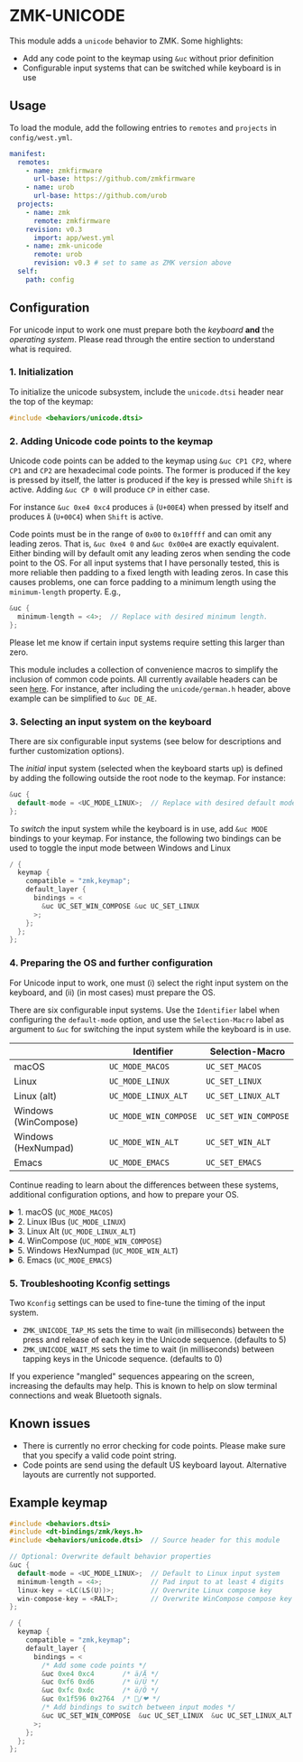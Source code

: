 # ZMK-UNICODE

This module adds a `unicode` behavior to ZMK. Some highlights:

- Add any code point to the keymap using `&uc` without prior definition
- Configurable input systems that can be switched while keyboard is in use

## Usage

To load the module, add the following entries to `remotes` and `projects` in
`config/west.yml`.

```yml
manifest:
  remotes:
    - name: zmkfirmware
      url-base: https://github.com/zmkfirmware
    - name: urob
      url-base: https://github.com/urob
  projects:
    - name: zmk
      remote: zmkfirmware
    revision: v0.3
      import: app/west.yml
    - name: zmk-unicode
      remote: urob
      revision: v0.3 # set to same as ZMK version above
  self:
    path: config
```

## Configuration

For unicode input to work one must prepare both the _keyboard_ **and** the
_operating system_. Please read through the entire section to understand what is
required.

### 1. Initialization

To initialize the unicode subsystem, include the `unicode.dtsi` header near the
top of the keymap:

```c
#include <behaviors/unicode.dtsi>
```

### 2. Adding Unicode code points to the keymap

Unicode code points can be added to the keymap using `&uc CP1 CP2`, where `CP1` and `CP2` are
hexadecimal code points. The former is produced if the key is pressed by itself, the latter is
produced if the key is pressed while `Shift` is active. Adding `&uc CP 0` will produce `CP` in
either case.

For instance `&uc 0xe4 0xc4` produces `ä` (`U+00E4`) when pressed by itself and
produces `Ä` (`U+00C4`) when `Shift` is active. 

Code points must be in the range of `0x00` to `0x10ffff` and can omit any leading zeros. That is,
`&uc 0xe4 0` and `&uc 0x00e4` are exactly equivalent. Either binding will by default omit any
leading zeros when sending the code point to the OS. For all input systems that I have personally
tested, this is more reliable then padding to a fixed length with leading zeros. In case this causes problems, one can force padding to a minimum length using the `minimum-length` property. E.g.,
```c
&uc {
  minimum-length = <4>;  // Replace with desired minimum length.
};
```

Please let me know if certain input systems require setting this larger than zero.

This module includes a collection of convenience macros to simplify the inclusion of common
code points. All currently available headers can be seen [here](include/unicode). For instance,
after including the `unicode/german.h` header, above example can be simplified to `&uc DE_AE`.

### 3. Selecting an input system on the keyboard

There are six configurable input systems (see below for descriptions and further customization
options).

The _initial_ input system (selected when the keyboard starts up) is defined by adding the
following outside the root node to the keymap. For instance:
```c
&uc {
  default-mode = <UC_MODE_LINUX>;  // Replace with desired default mode.
};
```

To _switch_ the input system while the keyboard is in use, add `&uc
MODE` bindings to your keymap. For instance, the following two bindings
can be used to toggle the input mode between Windows and Linux
```c
/ {
  keymap {
    compatible = "zmk,keymap";
    default_layer {
      bindings = <
        &uc UC_SET_WIN_COMPOSE &uc UC_SET_LINUX
      >;
    };
  };
};
```

### 4. Preparing the OS and further configuration

For Unicode input to work, one must (i) select the right input system on the keyboard, and (ii)
(in most cases) must prepare the OS.

There are six configurable input systems. Use the `Identifier` label when configuring the
`default-mode` option, and use the `Selection-Macro` label as argument to `&uc` for switching
the input system while the keyboard is in use.

|  | Identifier | Selection-Macro |
|---|---|---|
| macOS | `UC_MODE_MACOS` | `UC_SET_MACOS` |
| Linux | `UC_MODE_LINUX` | `UC_SET_LINUX` |
| Linux (alt) | `UC_MODE_LINUX_ALT` | `UC_SET_LINUX_ALT` |
| Windows (WinCompose) | `UC_MODE_WIN_COMPOSE` | `UC_SET_WIN_COMPOSE` |
| Windows (HexNumpad) | `UC_MODE_WIN_ALT` | `UC_SET_WIN_ALT` |
| Emacs  | `UC_MODE_EMACS` | `UC_SET_EMACS` |


Continue reading to learn about the differences between these systems, additional configuration
options, and how to prepare your OS.

<details><summary>1. macOS (<code>UC_MODE_MACOS</code>)</summary>

macOS has built-in support for Unicode input, supporting all possible code points.

To enable, go to **System Preferences → Keyboard → Input Sources**, then add
Unicode Hex Input to the list (under Other), and activate it from the input
dropdown in the menu bar. Note that this may disable some Option-based shortcuts
such as Option+Left and Option+Right.

The `UC_MODE_MACOS` input system has one configurable property `macos-key`,
which defaults to `LALT`. The system will:
  1. press and hold `macos-key` (`LALT` per default)
  2. input the code point sequence
  3. release `macos-key`

To overwrite `macos-key`, add the following outside of the root node of your
keymap:

```c
&uc {
  macos-key = <LALT>;  // replace with desired key
};
```

</details>

<details><summary>2. Linux IBus (<code>UC_MODE_LINUX</code>)</summary>

For Linux distros with IBus, Unicode input is enabled by default, supports all
possible code points, and works almost anywhere. Without IBus, it works under
GTK apps, but rarely anywhere else.

If the system is not working, it is worth trying out `UC_MODE_LINUX_ALT`.

The `UC_MODE_LINUX` input system has one configurable property `linux-key`,
which defaults to `LC(LS(U))`. The system will:
  1. tap and release `linux-key` (`LC(LS(U))` by default)
  2. input the code point sequence
  3. tap and release `SPACE`

To overwrite `linux-key`, add the following outside of the root node of your
keymap:

```c
&uc {
  linux-key = <LC(LS(U))>;  // replace with desired key
};
```

</details>

<details><summary>3. Linux Alt (<code>UC_MODE_LINUX_ALT</code>)</summary>

This is a variant of `UC_MODE_LINUX`, which keeps holding `LCTRL + LSHFT` for
the entire input.

The `UC_MODE_LINUX_ALT` input system has one configurable property `linux-alt-key`,
which defaults to `LC(LSHSFT)`. The system will:
  1. press and hold `linux-alt-key` (`LC(LSHFT)` by default)
  2. tap and release `U`
  3. input the code point sequence
  4. tap and release `SPACE`
  5. release `linux-alt-key`

To overwrite `linux-alt-key`, add the following outside of the root node of your
keymap:

```c
&uc {
  linux-alt-key = <LC(LSHFT)>;  // replace with desired key
};
```

</details>

<details><summary>4. WinCompose (<code>UC_MODE_WIN_COMPOSE</code>)</summary>

This input system requires a third-party tool called
[WinCompose](https://github.com/samhocevar/wincompose). 
It supports all possible code points, and is the **recommended
input mode for Windows**.

To enable, install the [latest release from
GitHub](https://github.com/samhocevar/wincompose/releases/latest). Once
installed, it will automatically run on startup. This works reliably under all
versions of Windows supported by WinCompose.

The `UC_MODE_WIN_COMPOSE` input system has one configurable property `win-compose-key`,
which defaults to `RALT`. The system will:
  1. tap and release `win-compose-key` (`RALT` by default)
  2. tap and release `U`
  3. input the code point sequence
  4. tap and release `RET`

To overwrite `win-compose-key`, add the following outside of the root node of your
keymap:

```c
&uc {
  win-compose-key = <RALT>;  // replace with desired key
};
```

</details>

<details><summary>5. Windows HexNumpad (<code>UC_MODE_WIN_ALT</code>)</summary>

This is Windows' built-in hex numpad Unicode input mode. It only supports code
points up to `U+FFFF`, and is not recommended due to reliability and
compatibility issues.

To enable, run the following as an administrator, then reboot:

```cmd
reg add "HKCU\Control Panel\Input Method" -v EnableHexNumpad -t REG_SZ -d 1
```

The system will:
  1. press and hold `LALT`
  2. tap and release `KP_PLUS`
  3. input the code point sequence
  4. release `LALT`

</details>

<details><summary>6. Emacs (<code>UC_MODE_EMACS</code>)</summary>

Emacs supports code point input with the `insert-char` command.

The system will:
  1. tap and release `LC(X)`
  2. tap and release `N8`
  3. tap and release `RET`
  4. input the code point sequence
  5. tap and release `LALT`

</details>

### 5. Troubleshooting Kconfig settings

Two `Kconfig` settings can be used to fine-tune the timing of the input system.

- `ZMK_UNICODE_TAP_MS` sets the time to wait (in milliseconds) between the press and release of each
key in the Unicode sequence. (defaults to 5)
- `ZMK_UNICODE_WAIT_MS` sets the time to wait (in milliseconds) between tapping keys in the Unicode
sequence. (defaults to 0)

If you experience "mangled" sequences appearing on the screen, increasing the defaults may help.
This is known to help on slow terminal connections and weak Bluetooth signals.

## Known issues

- There is currently no error checking for code points. Please make sure that
you specify a valid code point string.
- Code points are send using the default US keyboard layout. Alternative layouts
  are currently not supported.

## Example keymap

```c
#include <behaviors.dtsi>
#include <dt-bindings/zmk/keys.h>
#include <behaviors/unicode.dtsi>  // Source header for this module

// Optional: Overwrite default behavior properties
&uc {
  default-mode = <UC_MODE_LINUX>;  // Default to Linux input system
  minimum-length = <4>;            // Pad input to at least 4 digits
  linux-key = <LC(LS(U))>;         // Overwrite Linux compose key
  win-compose-key = <RALT>;        // Overwrite WinCompose compose key
};

/ {
  keymap {
    compatible = "zmk,keymap";
    default_layer {
      bindings = <
        /* Add some code points */
        &uc 0xe4 0xc4       /* ä/Ä */
        &uc 0xf6 0xd6       /* ü/Ü */
        &uc 0xfc 0xdc       /* ö/Ö */
        &uc 0x1f596 0x2764  /* 🖖/❤ */
        /* Add bindings to switch between input modes */
        &uc UC_SET_WIN_COMPOSE  &uc UC_SET_LINUX  &uc UC_SET_LINUX_ALT  &uc UC_SET_MACOS
      >;
    };
  };
};

```
